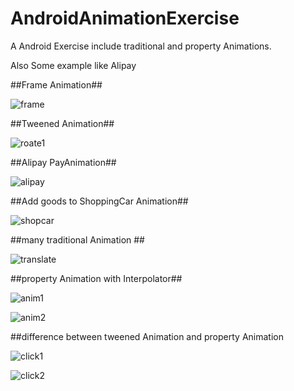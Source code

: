 # AndroidAnimationExercise
A Android Exercise include traditional and property Animations.

Also Some example like Alipay 

##Frame Animation##

![frame](https://raw.githubusercontent.com/REBOOTERS/AndroidAnimationExercise/master/screen/frame.gif)

##Tweened Animation##

![roate1](https://raw.githubusercontent.com/REBOOTERS/AndroidAnimationExercise/master/screen/rotate1.gif)

##Alipay PayAnimation##

![alipay](https://raw.githubusercontent.com/REBOOTERS/AndroidAnimationExercise/master/screen/alipay.gif)

##Add goods to ShoppingCar Animation##

![shopcar](https://raw.githubusercontent.com/REBOOTERS/AndroidAnimationExercise/master/screen/shopcar.gif)

##many traditional Animation ##

![translate](https://raw.githubusercontent.com/REBOOTERS/AndroidAnimationExercise/master/screen/translate.gif)

##property Animation with Interpolator##

![anim1](https://raw.githubusercontent.com/REBOOTERS/AndroidAnimationExercise/master/screen/anim1.gif)

![anim2](https://raw.githubusercontent.com/REBOOTERS/AndroidAnimationExercise/master/screen/anim2.gif)

##difference between tweened Animation and property Animation

![click1](https://raw.githubusercontent.com/REBOOTERS/AndroidAnimationExercise/master/screen/click1.gif)

![click2](https://raw.githubusercontent.com/REBOOTERS/AndroidAnimationExercise/master/screen/click2.gif)
